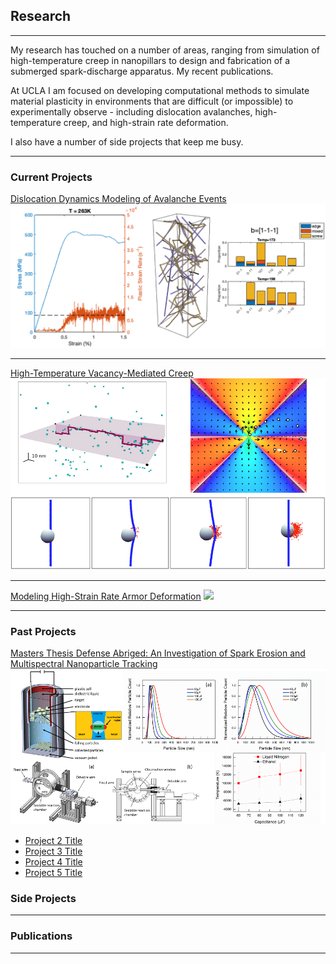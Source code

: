 ## Research

---
My research has touched on a number of areas, ranging from simulation of high-temperature creep in nanopillars to design and fabrication of a submerged spark-discharge apparatus. My recent publications. 

At UCLA I am focused on developing computational methods to simulate material plasticity in environments that are difficult (or impossible) to experimentally observe - including dislocation avalanches, high-temperature creep, and high-strain rate deformation. 

I also have a number of side projects that keep me busy.

--- 
### Current Projects

[Dislocation Dynamics Modeling of Avalanche Events](/sample_page)
<img src="images/avalanche_thumbnail.png?raw=true"/>

---
[High-Temperature Vacancy-Mediated Creep](/pdf/sample_presentation.pdf)
<img src="images/creep_thumbnail.png?raw=true"/>

---
[Modeling High-Strain Rate Armor Deformation](http://example.com/)
<img src="images/armor_thumbnail.png?raw=true"/>


---

### Past Projects

[Masters Thesis Defense Abriged: An Investigation of Spark Erosion and Multispectral Nanoparticle Tracking](/pdf/thesis_defense.pdf)
<img src="images/thesis_thumbnail.png?raw=true"/>



- [Project 2 Title](http://example.com/)
- [Project 3 Title](http://example.com/)
- [Project 4 Title](http://example.com/)
- [Project 5 Title](http://example.com/)

### Side Projects


---

### Publications



---

